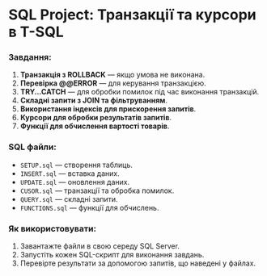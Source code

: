 # SQL Project: Транзакції та курсори в T-SQL

### Завдання:
1. **Транзакція з ROLLBACK** — якщо умова не виконана.
2. **Перевірка @@ERROR** — для керування транзакцією.
3. **TRY...CATCH** — для обробки помилок під час виконання транзакцій.
4. **Складні запити з JOIN та фільтруванням**.
5. **Використання індексів для прискорення запитів**.
6. **Курсори для обробки результатів запитів**.
7. **Функції для обчислення вартості товарів**.

### SQL файли:
- `SETUP.sql` — створення таблиць.
- `INSERT.sql` — вставка даних.
- `UPDATE.sql` — оновлення даних.
- `CUSOR.sql` — транзакції та обробка помилок.
- `QUERY.sql` — складні запити.
- `FUNCTIONS.sql` — функції для обчислень.

### Як використовувати:
1. Завантажте файли в свою середу SQL Server.
2. Запустіть кожен SQL-скрипт для виконання завдань.
3. Перевірте результати за допомогою запитів, що наведені у файлах.
